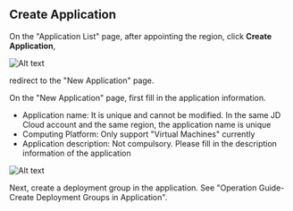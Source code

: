 ## Create Application

On the "Application List" page, after appointing the region, click **Create Application**,

![Alt text](https://github.com/jdcloudcom/cn/blob/edit/image/CodeDeploy/Ch/Oper-1%EF%BC%88Ch%EF%BC%89.png)

redirect to the "New Application" page.

On the "New Application" page, first fill in the application information.

- Application name: It is unique and cannot be modified. In the same JD Cloud account and the same region, the application name is unique
- Computing Platform: Only support "Virtual Machines" currently
- Application description: Not compulsory. Please fill in the description information of the application

![Alt text](https://github.com/jdcloudcom/cn/blob/edit/image/CodeDeploy/Ch/Oper-2%EF%BC%88Ch%EF%BC%89.png)

Next, create a deployment group in the application. See "Operation Guide-Create Deployment Groups in Application".
